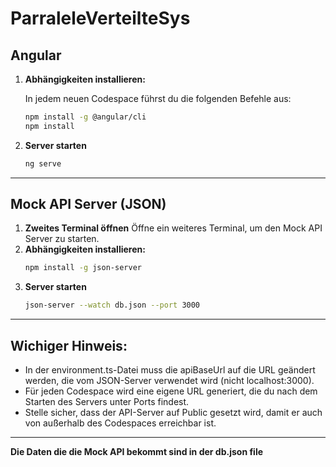 # ParraleleVerteilteSys

## Angular
1. **Abhängigkeiten installieren:**

   In jedem neuen Codespace führst du die folgenden Befehle aus:
   ```bash
   npm install -g @angular/cli
   npm install
2. **Server starten**
   ```bash
   ng serve

***

## Mock API Server (JSON)
1. **Zweites Terminal öffnen**
   Öffne ein weiteres Terminal, um den Mock API Server zu starten.
2. **Abhängigkeiten installieren:**
   ```bash
   npm install -g json-server
4. **Server starten**
   ```bash
   json-server --watch db.json --port 3000

***

## Wichiger Hinweis:
* In der environment.ts-Datei muss die apiBaseUrl auf die URL geändert werden, die vom JSON-Server verwendet wird (nicht localhost:3000).
* Für jeden Codespace wird eine eigene URL generiert, die du nach dem Starten des Servers unter Ports findest.
* Stelle sicher, dass der API-Server auf Public gesetzt wird, damit er auch von außerhalb des Codespaces erreichbar ist.

***

**Die Daten die die Mock API bekommt sind in der db.json file**

